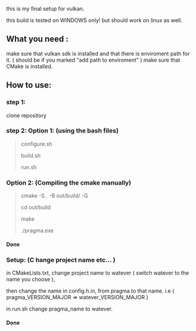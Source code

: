 this is my final setup for vulkan.

this build is tested on WINDOWS only!
but should work on linux as well.

## What you need :
make sure that vulkan sdk is installed and that there is enviroment path for it. ( should be if you marked "add path to enviroment" )
make sure that CMake is installed.

## How to use:
### step 1:
clone repository
### step 2: Option 1: (using the bash files)
> configure.sh
> 
> build.sh
>
> run.sh

### Option 2: (Compiling the cmake manually)
> cmake -S . -B out/build/ -G
> 
> cd out/build
>
> make
>
> ./pragma.exe

#### Done

### Setup: (C hange project name etc... )

in CMakeLists.txt, change project name to watever ( switch watever to the name you choose ),

then change the name in config.h.in, from pragma to that name. i.e ( pragma_VERSION_MAJOR => watever_VERSION_MAJOR )

in run.sh change pragma_name to watever.

#### Done